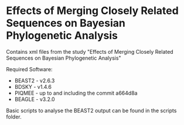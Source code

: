 # Effects of Merging Closely Related Sequences on Bayesian Phylogenetic Analysis
Contains xml files from the study "Effects of Merging Closely Related Sequences on Bayesian Phylogenetic Analysis"

Required Software:
* BEAST2 - v2.6.3
* BDSKY - v1.4.6
* PIQMEE - up to and including the commit a664d8a 
* BEAGLE - v3.2.0 

Basic scripts to analyse the BEAST2 output can be found in the scripts folder.
